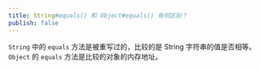 ```yaml
---
title: String#equals() 和 Object#equals() 有何区别？
publish: false
---
```


`String` 中的 `equals` 方法是被重写过的，比较的是 String 字符串的值是否相等。 `Object` 的 `equals` 方法是比较的对象的内存地址。
